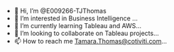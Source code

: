 - 👋 Hi, I’m @E009266-TJThomas
- 👀 I’m interested in Business Intelligence ...
- 🌱 I’m currently learning Tableau and AWS...
- 💞️ I’m looking to collaborate on Tableau projects...
- 📫 How to reach me Tamara.Thomas@cotiviti.com...

<!---
E009266-TJThomas/E009266-TJThomas is a ✨ special ✨ repository because its `README.md` (this file) appears on your GitHub profile.
You can click the Preview link to take a look at your changes.
--->
